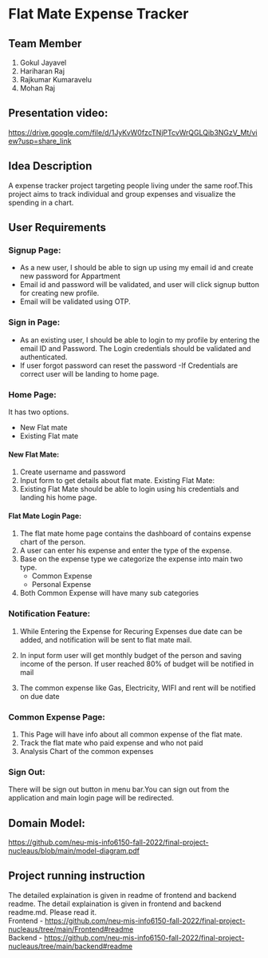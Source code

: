 # Flat Mate Expense Tracker

## Team Member

 1. Gokul Jayavel <br>
 2. Hariharan Raj <br>
 3. Rajkumar Kumaravelu <br>
 4. Mohan Raj <br>

## Presentation video:
<https://drive.google.com/file/d/1JyKvW0fzcTNjPTcvWrQGLQib3NGzV_Mt/view?usp=share_link>
 ## Idea Description
A expense tracker project targeting people living under the same roof.This project aims to track individual and group expenses and visualize the spending in a chart.

## User Requirements

### Signup Page:
- As a new user, I should be able to sign up using my email id and create new password for Appartment
- Email id and password will be validated, and user will click signup button for creating new profile.
- Email will be validated using OTP.
 ### Sign in Page:
- As an existing user, I should be able to login to my profile by entering the email ID and Password. The Login credentials should be validated and authenticated. 
- If user forgot password can reset the password
-If Credentials are correct user will be landing to home page.

### Home Page:
It has two options. 
* New Flat mate
* Existing Flat mate
#### New Flat Mate:
1.	Create username and password
2.	Input form to get details about flat mate.
Existing Flat Mate:
3.	Existing Flat Mate should be able to login using his credentials and landing his home page.

####  Flat Mate Login Page:
1.	The flat mate home page contains the dashboard of contains expense chart of the person.
2.	A user can enter his expense and enter the type of the expense. 
3.	Base on the expense type we categorize the expense into main two type.
    *	Common Expense
    * Personal Expense
4. Both Common Expense will have many sub categories
### Notification Feature:
1.	While Entering the Expense for Recuring Expenses due date can be added, and notification will be sent to flat mate mail.

2.	In input form user will get monthly budget of the person and saving income of the person. If user reached 80% of budget will be notified in mail

3.	The common expense like Gas, Electricity, WIFI and rent will be notified on due date

### Common Expense Page:
1.	This Page will have info about all common expense of the flat mate.
2.	Track the flat mate who paid expense and who not paid	
3.	Analysis Chart of the common expenses

### Sign Out:
There will be sign out button in menu bar.You can sign out from the application and main login page will be redirected.

## Domain Model:
<https://github.com/neu-mis-info6150-fall-2022/final-project-nucleaus/blob/main/model-diagram.pdf>

## Project running instruction

The detailed explaination is given in readme of frontend and backend readme. The detail explaination is given in frontend and backend readme.md. Please read it.<br>
Frontend - <https://github.com/neu-mis-info6150-fall-2022/final-project-nucleaus/tree/main/Frontend#readme> <br>
Backend - <https://github.com/neu-mis-info6150-fall-2022/final-project-nucleaus/tree/main/backend#readme>
